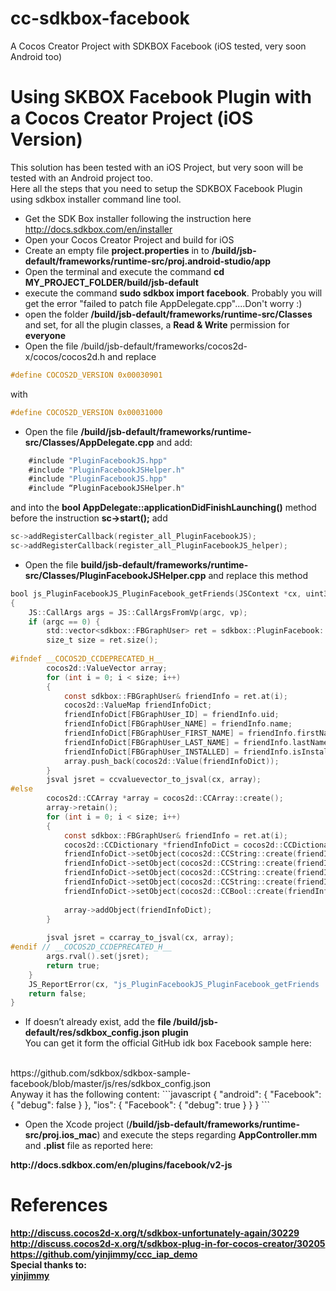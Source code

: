 # cc-sdkbox-facebook
A Cocos Creator Project with SDKBOX Facebook (iOS tested, very soon Android too)

# Using SKBOX Facebook Plugin with a Cocos Creator Project (iOS Version)

This solution has been tested with an iOS Project, but very soon will be tested with an Android project too.
<br/>
Here all the steps that you need to setup the SDKBOX Facebook Plugin using sdkbox installer command line tool.
<br/>

- Get the SDK Box installer following the instruction here http://docs.sdkbox.com/en/installer
- Open your Cocos Creator Project and build for iOS
- Create an empty file <b>project.properties</b> in to <b>/build/jsb-default/frameworks/runtime-src/proj.android-studio/app</b>
- Open the terminal and execute the command <b>cd MY_PROJECT_FOLDER/build/jsb-default</b>
- execute the command <b>sudo sdkbox import facebook</b>. Probably you will get the error "failed to patch file AppDelegate.cpp"....Don't worry :)
- open the folder <b>/build/jsb-default/frameworks/runtime-src/Classes</b> and set, for all the plugin classes, a <b>Read & Write</b> permission for <b>everyone</b>
- Open the file /build/jsb-default/frameworks/cocos2d-x/cocos/cocos2d.h and replace 
```objectivec
#define COCOS2D_VERSION 0x00030901
```
with
```objectivec
#define COCOS2D_VERSION 0x00031000
```
- Open the file <b>/build/jsb-default/frameworks/runtime-src/Classes/AppDelegate.cpp</b> and add:
```objectivec
	#include "PluginFacebookJS.hpp"
	#include "PluginFacebookJSHelper.h"
	#include "PluginFacebookJS.hpp"
	#include “PluginFacebookJSHelper.h"
```
and into the <b>bool AppDelegate::applicationDidFinishLaunching()</b> method before the instruction <b>sc->start();</b> add
```objectivec
sc->addRegisterCallback(register_all_PluginFacebookJS);
sc->addRegisterCallback(register_all_PluginFacebookJS_helper);
```
- Open the file <b/>build/jsb-default/frameworks/runtime-src/Classes/PluginFacebookJSHelper.cpp</b> and replace this method
```objectivec
bool js_PluginFacebookJS_PluginFacebook_getFriends(JSContext *cx, uint32_t argc, jsval *vp)
{
    JS::CallArgs args = JS::CallArgsFromVp(argc, vp);
    if (argc == 0) {
        std::vector<sdkbox::FBGraphUser> ret = sdkbox::PluginFacebook::getFriends();
        size_t size = ret.size();
        
#ifndef __COCOS2D_CCDEPRECATED_H__
        cocos2d::ValueVector array;
        for (int i = 0; i < size; i++)
        {
            const sdkbox::FBGraphUser& friendInfo = ret.at(i);
            cocos2d::ValueMap friendInfoDict;
            friendInfoDict[FBGraphUser_ID] = friendInfo.uid;
            friendInfoDict[FBGraphUser_NAME] = friendInfo.name;
            friendInfoDict[FBGraphUser_FIRST_NAME] = friendInfo.firstName;
            friendInfoDict[FBGraphUser_LAST_NAME] = friendInfo.lastName;
            friendInfoDict[FBGraphUser_INSTALLED] = friendInfo.isInstalled;
            array.push_back(cocos2d::Value(friendInfoDict));
        }
        jsval jsret = ccvaluevector_to_jsval(cx, array);
#else
        cocos2d::CCArray *array = cocos2d::CCArray::create();
        array->retain();
        for (int i = 0; i < size; i++)
        {
            const sdkbox::FBGraphUser& friendInfo = ret.at(i);
            cocos2d::CCDictionary *friendInfoDict = cocos2d::CCDictionary::create();
            friendInfoDict->setObject(cocos2d::CCString::create(friendInfo.uid), FBGraphUser_ID);
            friendInfoDict->setObject(cocos2d::CCString::create(friendInfo.name), FBGraphUser_NAME);
            friendInfoDict->setObject(cocos2d::CCString::create(friendInfo.firstName), FBGraphUser_FIRST_NAME);
            friendInfoDict->setObject(cocos2d::CCString::create(friendInfo.lastName), FBGraphUser_LAST_NAME);
            friendInfoDict->setObject(cocos2d::CCBool::create(friendInfo.isInstalled), FBGraphUser_INSTALLED);
            
            array->addObject(friendInfoDict);
        }
        
        jsval jsret = ccarray_to_jsval(cx, array);
#endif // __COCOS2D_CCDEPRECATED_H__
        args.rval().set(jsret);
        return true;
    }
    JS_ReportError(cx, "js_PluginFacebookJS_PluginFacebook_getFriends : wrong number of arguments");
    return false;
}
```
- If doesn’t already exist, add the <b>file /build/jsb-default/res/sdkbox_config.json plugin</b>
<br/>You can get it form the official GitHub idk box Facebook sample here:
<br/>
https://github.com/sdkbox/sdkbox-sample-facebook/blob/master/js/res/sdkbox_config.json
<br/>
Anyway it has the following content:
```javascript
{
    "android": {
        "Facebook": {
            "debug": false
        }
    }, 
    "ios": {
        "Facebook": {
            "debug": true
        }
    }
}
```

- Open the Xcode project (<b/>/build/jsb-default/frameworks/runtime-src/proj.ios_mac</b>) and execute the steps regarding <b/>AppController.mm</b> and <b>.plist</b> file 
as reported here:
<b/>
http://docs.sdkbox.com/en/plugins/facebook/v2-js

# References
http://discuss.cocos2d-x.org/t/sdkbox-unfortunately-again/30229
<br/>
http://discuss.cocos2d-x.org/t/sdkbox-plug-in-for-cocos-creator/30205
<br/>
https://github.com/yinjimmy/ccc_iap_demo
<br/>
Special thanks to:
<br>
 <a href="http://discuss.cocos2d-x.org/users/yinjimmy/">yinjimmy</a>



